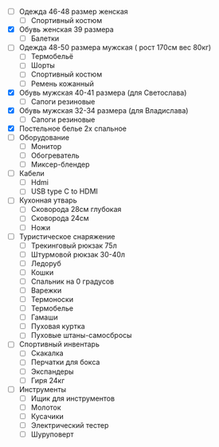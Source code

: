 
- [ ] Одежда 46-48 размер женская
  - [ ] Спортивный костюм
- [x] Обувь женская 39 размера
  - [ ] Балетки
- [ ] Одежда 48-50 размера мужская ( рост 170см вес 80кг)
  - [ ] Термобельё
  - [ ] Шорты
  - [ ] Спортивный костюм
  - [ ] Ремень кожанный
- [x] Обувь мужская 40-41 размера (для Светослава)
  - [ ] Сапоги резиновые
- [x] Обувь мужская 32-34 размера (для Владислава)
  - [ ] Сапоги резиновые
- [x] Постельное белье 2х спальное
- [ ] Оборудование
  - [ ] Монитор
  - [ ] Обогреватель
  - [ ] Миксер-блендер
- [ ] Кабели
  - [ ] Hdmi
  - [ ] USB type C to HDMI
- [ ] Кухонная утварь
  - [ ] Сковорода 28см глубокая
  - [ ] Сковорода 24см
  - [ ] Ножи
- [ ] Туристическое снаряжение
  - [ ] Трекинговый рюкзак 75л
  - [ ] Штурмовой рюкзак 30-40л
  - [ ] Ледоруб
  - [ ] Кошки
  - [ ] Спальник на 0 градусов
  - [ ] Варежки
  - [ ] Термоноски
  - [ ] Термобелье
  - [ ] Гамаши
  - [ ] Пуховая куртка
  - [ ] Пуховые штаны-самосбросы
- [ ] Спортивный инвентарь
  - [ ] Скакалка
  - [ ] Перчатки для бокса
  - [ ] Экспандеры
  - [ ] Гиря 24кг
- [ ] Инструменты
  - [ ] Ищик для инструментов
  - [ ] Молоток
  - [ ] Кусачики
  - [ ] Электрический тестер
  - [ ] Шуруповерт
